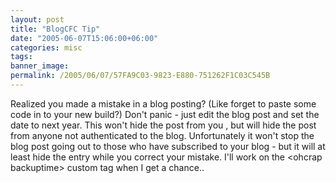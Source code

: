 ```yaml
---
layout: post
title: "BlogCFC Tip"
date: "2005-06-07T15:06:00+06:00"
categories: misc 
tags: 
banner_image: 
permalink: /2005/06/07/57FA9C03-9823-E880-751262F1C03C545B
---
```


Realized you made a mistake in a blog posting? (Like forget to paste some code in to your new build?) Don't panic - just edit the blog post and set the date to next year. This won't hide the post from you , but will hide the post from anyone not authenticated to the blog. Unfortunately it won't stop the blog post going out to those who have subscribed to your blog - but it will at least hide the entry while you correct your mistake. I'll work on the &lt;ohcrap backuptime&gt; custom tag when I get a chance..